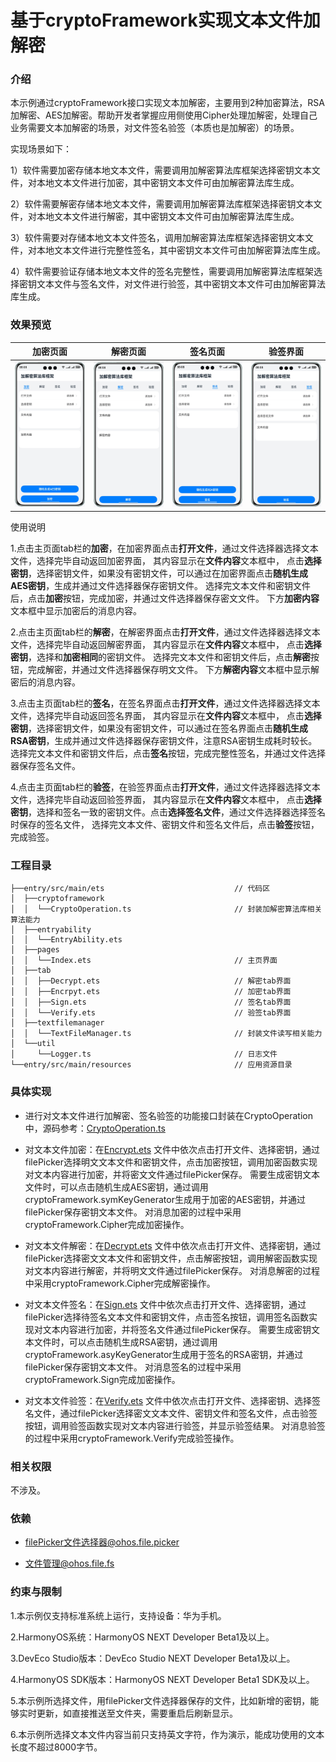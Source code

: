 # 基于cryptoFramework实现文本文件加解密

### 介绍
本示例通过cryptoFramework接口实现文本加解密，主要用到2种加密算法，RSA加解密、AES加解密。帮助开发者掌握应用侧使用Cipher处理加解密，处理自己业务需要文本加解密的场景，对文件签名验签（本质也是加解密）的场景。

实现场景如下：

1）软件需要加密存储本地文本文件，需要调用加解密算法库框架选择密钥文本文件，对本地文本文件进行加密，其中密钥文本文件可由加解密算法库生成。

2）软件需要解密存储本地文本文件，需要调用加解密算法库框架选择密钥文本文件，对本地文本文件进行解密，其中密钥文本文件可由加解密算法库生成。

3）软件需要对存储本地文本文件签名，调用加解密算法库框架选择密钥文本文件，对本地文本文件进行完整性签名，其中密钥文本文件可由加解密算法库生成。

4）软件需要验证存储本地文本文件的签名完整性，需要调用加解密算法库框架选择密钥文本文件与签名文件，对文件进行验签，其中密钥文本文件可由加解密算法库生成。

### 效果预览

| 加密页面                                | 解密页面                                 | 签名页面                              | 验签界面                                |
|-------------------------------------|--------------------------------------|-----------------------------------|-------------------------------------|
| ![](screenshots/device/encrypt.png) | ![](screenshots/device/decrypt.png) | ![](screenshots/device/sign.png) | ![](screenshots/device/verify.png) |

使用说明

1.点击主页面tab栏的**加密**，在加密界面点击**打开文件**，通过文件选择器选择文本文件，选择完毕自动返回加密界面，
其内容显示在**文件内容**文本框中，
点击**选择密钥**，选择密钥文件，如果没有密钥文件，可以通过在加密界面点击**随机生成AES密钥**，生成并通过文件选择器保存密钥文件。
选择完文本文件和密钥文件后，点击**加密**按钮，完成加密，并通过文件选择器保存密文文件。
下方**加密内容**文本框中显示加密后的消息内容。

2.点击主页面tab栏的**解密**，在解密界面点击**打开文件**，通过文件选择器选择文本文件，选择完毕自动返回解密界面，
其内容显示在**文件内容**文本框中，
点击**选择密钥**，选择和**加密相同**的密钥文件。
选择完文本文件和密钥文件后，点击**解密**按钮，完成解密，并通过文件选择器保存明文文件。
下方**解密内容**文本框中显示解密后的消息内容。

3.点击主页面tab栏的**签名**，在签名界面点击**打开文件**，通过文件选择器选择文本文件，选择完毕自动返回签名界面，
其内容显示在**文件内容**文本框中，
点击**选择密钥**，选择密钥文件，如果没有密钥文件，可以通过在签名界面点击**随机生成RSA密钥**，生成并通过文件选择器保存密钥文件，注意RSA密钥生成耗时较长。
选择完文本文件和密钥文件后，点击**签名**按钮，完成完整性签名，并通过文件选择器保存签名文件。

4.点击主页面tab栏的**验签**，在验签界面点击**打开文件**，通过文件选择器选择文本文件，选择完毕自动返回验签界面，
其内容显示在**文件内容**文本框中，
点击**选择密钥**，选择和签名一致的密钥文件。点击**选择签名文件**，通过文件选择器选择签名时保存的签名文件，
选择完文本文件、密钥文件和签名文件后，点击**验签**按钮，完成验签。

### 工程目录

```
├──entry/src/main/ets                             // 代码区
│  ├──cryptoframework
│  │  └──CryptoOperation.ts                       // 封装加解密算法库相关算法能力
│  ├──entryability
│  │  └──EntryAbility.ets       
│  ├──pages
│  │  └──Index.ets                                // 主页界面
│  ├──tab
│  │  ├──Decrypt.ets                              // 解密tab界面
│  │  ├──Encrpyt.ets                              // 加密tab界面
│  │  ├──Sign.ets                                 // 签名tab界面
│  │  └──Verify.ets                               // 验签tab界面
│  ├──textfilemanager
│  │  └──TextFileManager.ts                       // 封装文件读写相关能力
│  └──util
│     └──Logger.ts                                // 日志文件
└──entry/src/main/resources                       // 应用资源目录
```

### 具体实现

* 进行对文本文件进行加解密、签名验签的功能接口封装在CryptoOperation中，源码参考：[CryptoOperation.ts](entry/src/main/ets/cryptoframework/CryptoOperation.ts)

* 对文本文件加密：在[Encrypt.ets](entry/src/main/ets/tab/Encrypt.ets)
  文件中依次点击打开文件、选择密钥，通过filePicker选择明文文本文件和密钥文件，点击加密按钮，调用加密函数实现对文本内容进行加密，并将密文文件通过filePicker保存。
  需要生成密钥文本文件时，可以点击随机生成AES密钥，通过调用cryptoFramework.symKeyGenerator生成用于加密的AES密钥，并通过filePicker保存密钥文本文件。
  对消息加密的过程中采用cryptoFramework.Cipher完成加密操作。
* 对文本文件解密：在[Decrypt.ets](entry/src/main/ets/tab/Decrypt.ets)
  文件中依次点击打开文件、选择密钥，通过filePicker选择密文文本文件和密钥文件，点击解密按钮，调用解密函数实现对文本内容进行解密，并将明文文件通过filePicker保存。
  对消息解密的过程中采用cryptoFramework.Cipher完成解密操作。
* 对文本文件签名：在[Sign.ets](entry/src/main/ets/tab/Sign.ets)
  文件中依次点击打开文件、选择密钥，通过filePicker选择待签名文本文件和密钥文件，点击签名按钮，调用签名函数实现对文本内容进行加密，并将签名文件通过filePicker保存。
  需要生成密钥文本文件时，可以点击随机生成RSA密钥，通过调用cryptoFramework.asyKeyGenerator生成用于签名的RSA密钥，并通过filePicker保存密钥文本文件。
  对消息签名的过程中采用cryptoFramework.Sign完成加密操作。
* 对文本文件验签：在[Verify.ets](entry/src/main/ets/tab/Verify.ets)
  文件中依次点击打开文件、选择密钥、选择签名文件，通过filePicker选择密文文本文件、密钥文件和签名文件，点击验签按钮，调用验签函数实现对文本内容进行验签，并显示验签结果。
  对消息验签的过程中采用cryptoFramework.Verify完成验签操作。

### 相关权限

不涉及。

### 依赖

* filePicker文件选择器@ohos.file.picker

* 文件管理@ohos.file.fs

### 约束与限制

1.本示例仅支持标准系统上运行，支持设备：华为手机。

2.HarmonyOS系统：HarmonyOS NEXT Developer Beta1及以上。

3.DevEco Studio版本：DevEco Studio NEXT Developer Beta1及以上。

4.HarmonyOS SDK版本：HarmonyOS NEXT Developer Beta1 SDK及以上。

5.本示例所选择文件，用filePicker文件选择器保存的文件，比如新增的密钥，能够实时更新，如直接推送至文件夹，需要重启后刷新显示。

6.本示例所选择文本文件内容当前只支持英文字符，作为演示，能成功使用的文本长度不超过8000字节。